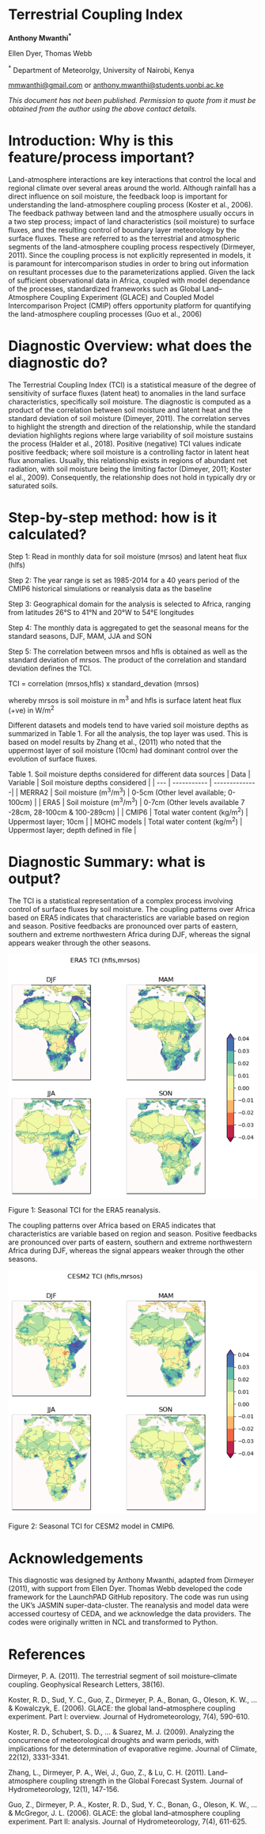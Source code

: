 # Terrestrial Coupling Index

**Anthony Mwanthi<sup>*</sup>**

Ellen Dyer, Thomas Webb

<sup>*</sup> Department of Meteorolgy, University of Nairobi, Kenya
 
mmwanthi@gmail.com 
or
anthony.mwanthi@students.uonbi.ac.ke

*This document has not been published. Permission to quote from it must be obtained from the author using the above contact details.*



# Introduction: Why is this feature/process important?

Land-atmosphere interactions are key interactions that control the local and regional climate over several areas around the world. Although rainfall has a direct influence on soil moisture, the feedback loop is important for understanding the land-atmosphere coupling process (Koster et al., 2006). The feedback pathway between land and the atmosphere usually occurs in a two step process; impact of land characteristics (soil moisture) to surface fluxes, and the resulting control of boundary layer meteorology by the surface fluxes. These are referred to as the terrestrial and atmospheric segments of the land-atmosphere coupling process respectively (Dirmeyer, 2011). Since the coupling process is not explicitly represented in models, it is paramount for intercomparison studies in order to bring out information on resultant processes due to the parameterizations applied. Given the lack of sufficient observational data in Africa, coupled with model dependance of the processes, standardized frameworks such as Global Land–Atmosphere Coupling Experiment (GLACE) and Coupled Model Intercomparison Project (CMIP) offers opportunity platform for quantifying the land-atmosphere coupling processes (Guo et al., 2006)

# Diagnostic Overview: what does the diagnostic do?

The Terrestrial Coupling Index (TCI) is a statistical measure of the degree of sensitivity of surface fluxes (latent heat) to anomalies in the land surface characteristics, specifically soil moisture. The diagnostic is computed as a product of the correlation between soil moisture and latent heat and the standard deviation of soil moisture (Dimeyer, 2011). The correlation serves to highlight the strength and direction of the relationship, while the standard deviation highlights regions where large variability of soil moisture sustains the process (Halder et al., 2018). Positive (negative) TCI values indicate positive feedback; where soil moisture is a controlling factor in latent heat flux anomalies. Usually, this relationship exists in regions of abundant net radiation, with soil moisture being the limiting factor (Dimeyer, 2011; Koster el al., 2009). Consequently, the relationship does not hold in typically dry or saturated soils. 

# Step-by-step method: how is it calculated? 	
Step 1: Read in monthly data for soil moisture (mrsos) and latent heat flux (hlfs) 

Step 2: The year range is set as 1985-2014 for a 40 years period of the CMIP6 historical simulations or reanalysis data as the baseline


Step 3: Geographical domain for the analysis is selected to Africa, ranging from latitudes 26°S to 41°N and 20°W to 54°E longitudes 

Step 4: The monthly data is aggregated to get the seasonal means for the standard seasons, DJF, MAM, JJA and SON

Step 5: The correlation between mrsos and hfls is obtained as well as the standard deviation of mrsos. The product of the correlation and standard deviation defines the TCI.

TCI = correlation (mrsos,hfls) x standard_devation (mrsos) 

whereby mrsos  is soil moisture in m<sup>3</sup> and hfls is surface latent heat flux (+ve) in W/m<sup>2</sup>

Different datasets and models tend to have varied soil moisture depths as summarized in  Table 1. For all the analysis, the top layer was used. This is based on model results by Zhang et al., (2011) who noted that the uppermost layer of soil moisture (10cm) had dominant control over the evolution of surface fluxes. 

Table 1. Soil moisture depths considered for different data sources
| Data | Variable | Soil moisture depths considered |
| --- | ----------- | --------------|
| MERRA2 | Soil moisture (m<sup>3</sup>/m<sup>3</sup>) | 0-5cm (Other level available; 0-100cm) |
| ERA5 | Soil moisture (m<sup>3</sup>/m<sup>3</sup>) | 0-7cm (Other levels available 7 -28cm, 28-100cm & 100-289cm) |
| CMIP6 | Total water content (kg/m<sup>2</sup>) | Uppermost layer; 10cm |
| MOHC models | Total water content (kg/m<sup>2</sup>) | Uppermost layer; depth defined in file |

# Diagnostic Summary: what is output?
The TCI is a statistical representation of a complex process involving control of surface fluxes by soil moisture. The coupling patterns over Africa based on ERA5 indicates that characteristics are variable based on region and season. Positive feedbacks are pronounced over parts of eastern, southern and extreme northwestern Africa during DJF, whereas the signal appears weaker through the other seasons. 

![](https://github.com/Priority-on-African-Diagnostics/LaunchPAD/blob/54ff08ccd72c0184df2b2d82016566e2836cca0e/DIAGNOSTICS/Terrestrial%20Coupling%20Index/plots/ERA5_TCI_plot.png)

Figure 1: Seasonal TCI for the ERA5 reanalysis.

The coupling patterns over Africa based on ERA5 indicates that characteristics are variable based on region and season. Positive feedbacks are pronounced over parts of eastern, southern and extreme northwestern Africa during DJF, whereas the signal appears weaker through the other seasons. 

![](https://github.com/Priority-on-African-Diagnostics/LaunchPAD/blob/54ff08ccd72c0184df2b2d82016566e2836cca0e/DIAGNOSTICS/Terrestrial%20Coupling%20Index/plots/CESM2_TCI_plot.png)

Figure 2: Seasonal TCI for CESM2 model in CMIP6.


# Acknowledgements
This diagnostic was designed by Anthony Mwanthi, adapted from Dirmeyer (2011), with support from Ellen Dyer. Thomas Webb developed the code framework for the LaunchPAD GitHub repository. The code was run using the UK’s JASMIN super-data-cluster. The reanalysis and model data were accessed courtesy of CEDA, and we acknowledge the data providers. The codes were originally written in NCL and transformed to Python.

 
# References
Dirmeyer, P. A. (2011). The terrestrial segment of soil moisture–climate coupling. Geophysical Research Letters, 38(16).

Koster, R. D., Sud, Y. C., Guo, Z., Dirmeyer, P. A., Bonan, G., Oleson, K. W., ... & Kowalczyk, E. (2006). GLACE: the global land–atmosphere coupling experiment. Part I: overview. Journal of Hydrometeorology, 7(4), 590-610.

Koster, R. D., Schubert, S. D., ... & Suarez, M. J. (2009). Analyzing the concurrence of meteorological droughts and warm periods, with implications for the determination of evaporative regime. Journal of Climate, 22(12), 3331-3341.

Zhang, L., Dirmeyer, P. A., Wei, J., Guo, Z., & Lu, C. H. (2011). Land–atmosphere coupling strength in the Global Forecast System. Journal of Hydrometeorology, 12(1), 147-156.

Guo, Z., Dirmeyer, P. A., Koster, R. D., Sud, Y. C., Bonan, G., Oleson, K. W., ... & McGregor, J. L. (2006). GLACE: the global land–atmosphere coupling experiment. Part II: analysis. Journal of Hydrometeorology, 7(4), 611-625.
